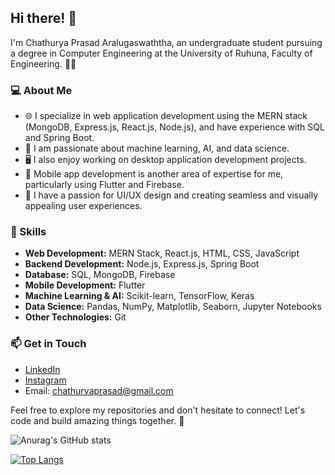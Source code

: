 ## Hi there! 👋

I'm Chathurya Prasad Aralugaswaththa, an undergraduate student pursuing a degree in Computer Engineering at the University of Ruhuna, Faculty of Engineering. 👨‍🎓

### 💻 About Me

- 🌐 I specialize in web application development using the MERN stack (MongoDB, Express.js, React.js, Node.js), and have experience with SQL and Spring Boot.
- 🧠 I am passionate about machine learning, AI, and data science.
- 🖥️ I also enjoy working on desktop application development projects.
- 📱 Mobile app development is another area of expertise for me, particularly using Flutter and Firebase.
- 🎨 I have a passion for UI/UX design and creating seamless and visually appealing user experiences.


### 🚀 Skills

- **Web Development:** MERN Stack, React.js, HTML, CSS, JavaScript
- **Backend Development:** Node.js, Express.js, Spring Boot
- **Database:** SQL, MongoDB, Firebase
- **Mobile Development:** Flutter
- **Machine Learning & AI:** Scikit-learn, TensorFlow, Keras
- **Data Science:** Pandas, NumPy, Matplotlib, Seaborn, Jupyter Notebooks
- **Other Technologies:** Git

### 📫 Get in Touch

- [LinkedIn](https://www.linkedin.com/in/chathurya-prasad-3b4410252/)
- [Instagram](https://www.instagram.com/crprasa/)
- Email: chathuryaprasad@gmail.com

Feel free to explore my repositories and don't hesitate to connect! Let's code and build amazing things together. 🚀

![Anurag's GitHub stats](https://github-readme-stats.vercel.app/api?username=CPrasa&show_icons=true&theme=transparent)
<!-- Add an empty line for spacing -->

[![Top Langs](https://github-readme-stats.vercel.app/api/top-langs/?username=CPrasa&layout=donut&bg_color=000000&title_color=ffffff&text_color=ffffff&icon_color=ffffff)](https://github.com/CPrasa/github-readme-stats)
